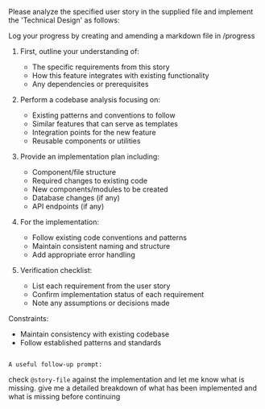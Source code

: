 
Please analyze the specified user story in the supplied file and implement the 'Technical Design' as follows:

Log your progress by creating and amending a markdown file in /progress

1. First, outline your understanding of:
   - The specific requirements from this story
   - How this feature integrates with existing functionality
   - Any dependencies or prerequisites

2. Perform a codebase analysis focusing on:
   - Existing patterns and conventions to follow
   - Similar features that can serve as templates
   - Integration points for the new feature
   - Reusable components or utilities

3. Provide an implementation plan including:
   - Component/file structure
   - Required changes to existing code
   - New components/modules to be created
   - Database changes (if any)
   - API endpoints (if any)

4. For the implementation:
   - Follow existing code conventions and patterns
   - Maintain consistent naming and structure
   - Add appropriate error handling

5. Verification checklist:
   - List each requirement from the user story
   - Confirm implementation status of each requirement
   - Note any assumptions or decisions made

Constraints:
- Maintain consistency with existing codebase
- Follow established patterns and standards
```

A useful follow-up prompt:

```
check `@story-file` against the implementation and let me know what is missing. give me a detailed breakdown of what has been implemented and what is missing before continuing 
```


